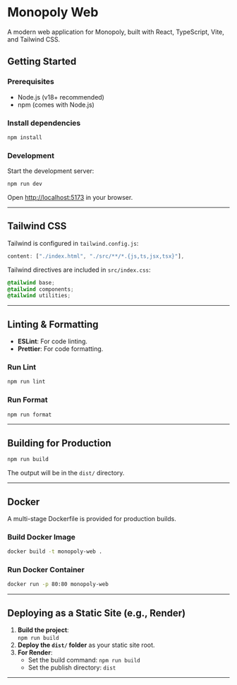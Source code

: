 # Monopoly Web

A modern web application for Monopoly, built with React, TypeScript, Vite, and Tailwind CSS.

## Getting Started

### Prerequisites

- Node.js (v18+ recommended)
- npm (comes with Node.js)

### Install dependencies

```bash
npm install
```

### Development

Start the development server:

```bash
npm run dev
```

Open [http://localhost:5173](http://localhost:5173) in your browser.

---

## Tailwind CSS

Tailwind is configured in `tailwind.config.js`:

```js
content: ["./index.html", "./src/**/*.{js,ts,jsx,tsx}"],
```

Tailwind directives are included in `src/index.css`:

```css
@tailwind base;
@tailwind components;
@tailwind utilities;
```

---

## Linting & Formatting

- **ESLint**: For code linting.
- **Prettier**: For code formatting.

### Run Lint

```bash
npm run lint
```

### Run Format

```bash
npm run format
```

---

## Building for Production

```bash
npm run build
```

The output will be in the `dist/` directory.

---

## Docker

A multi-stage Dockerfile is provided for production builds.

### Build Docker Image

```bash
docker build -t monopoly-web .
```

### Run Docker Container

```bash
docker run -p 80:80 monopoly-web
```

---

## Deploying as a Static Site (e.g., Render)

1. **Build the project**:  
   `npm run build`
2. **Deploy the `dist/` folder** as your static site root.
3. **For Render**:  
   - Set the build command: `npm run build`
   - Set the publish directory: `dist`

---
